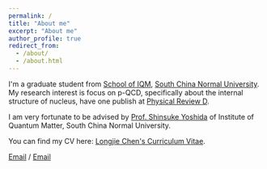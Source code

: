 ```yaml
---
permalink: /
title: "About me"
excerpt: "About me"
author_profile: true
redirect_from: 
  - /about/
  - /about.html
---
```


I'm a graduate student from [School of IQM](http://iqm.scnu.edu.cn/), [South China Normal University](https://scnu.edu.cn/). My research interest is focus on p-QCD, specifically about the internal structure of nucleus, have one publish at [Physical Review D](https://journals.aps.org/prd/abstract/10.1103/PhysRevD.108.054021).

I am very fortunate to be advised by [Prof. Shinsuke Yoshida](https://inspirehep.net/authors/1056225?ui-citation-summary=true) of Institute of Quantum Matter, South China Normal University.

You can find my CV here: [Longjie Chen's Curriculum Vitae](../assets/c.v.).

[Email](mailto:chenlongjie@m.scnu.edu.cn) / [Email](mailto:chenlongjieusc@m163.com)
